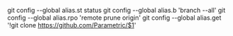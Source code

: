 git config --global alias.st status
git config --global alias.b 'branch --all'
git config --global alias.rpo 'remote prune origin'
git config --global alias.get '!git clone https://github.com/Parametric/$1'

